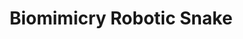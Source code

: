 ---
title: Biomimicry Robotic Snake
summary: Designed and simulated a robotic snake achieving snake like motion.  
# tags:
#   - Deep Learning
# date: '2016-04-27T00:00:00Z'

# Optional external URL for project (replaces project detail page).
external_link: 'https://github.com/mayankysharma/Biomimicry-Robotic-Snake/tree/main'

image:
  caption: Manipulator Animation
  focal_point: Smart

links:
  - icon: github
    icon_pack: fab
    name: 
    url: https://github.com/mayankysharma/Biomimicry-Robotic-Snake/tree/main
url_code: ''
url_pdf: ''
url_slides: ''
url_video: ''
---